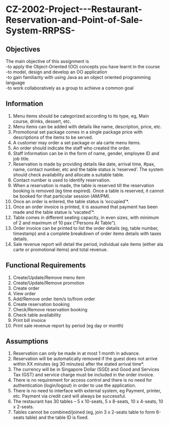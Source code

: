 # CZ-2002-Project---Restaurant-Reservation-and-Point-of-Sale-System-RRPSS-

## Objectives
The main objective of this assignment is  
-to apply the Object-Oriented (OO) concepts you have learnt in the course  
-to model, design and develop an OO application  
-to gain familiarity with using Java as an object oriented programming language  
-to work collaboratively as a group to achieve a common goal   

## Information
1. Menu items should be categorized according to its type, eg, Main course, drinks,
dessert, etc.
2. Menu items can be added with details like name, description, price, etc.
3. Promotional set package comes in a single package price with descriptions of the
items to be served.
4. A customer may order a set package or ala carte menu items.
5. An order should indicate the staff who created the order.
6. Staff information can be in the form of name, gender, employee ID and job title.
7. Reservation is made by providing details like date, arrival time, #pax, name, contact
number, etc and the table status is ‘reserved’. The system should check availability
and allocate a suitable table.
8. Contact number is used to identify reservation.
9. When a reservation is made, the table is reserved till the reservation booking is
removed (eg time expired). Once a table is reserved, it cannot be booked for that
particular session (AM/PM).
10. Once an order is entered, the table status is ‘occupied’*.
11. Once an order invoice is printed, it is assumed that payment has been made and the
table statue is ‘vacated’*.
12. Table comes in different seating capacity, in even sizes, with minimum of 2 and
maximum of 10 pax ("Persons At Table").
13. Order invoice can be printed to list the order details (eg, table number, timestamp)
and a complete breakdown of order items details with taxes details.
14. Sale revenue report will detail the period, individual sale items (either ala carte or
promotional items) and total revenue. 

## Functional Requirements
1. Create/Update/Remove menu item
2. Create/Update/Remove promotion
3. Create order
4. View order
5. Add/Remove order item/s to/from order
6. Create reservation booking
7. Check/Remove reservation booking
8. Check table availability
9. Print bill invoice
10. Print sale revenue report by period (eg day or month) 

## Assumptions
1. Reservation can only be made in at most 1 month in advance.
2. Reservation will be automatically removed if the guest does not arrive within XX minutes
(eg 30 minutes) after the stated arrival time*.
3. The currency will be in Singapore Dollar (SGD) and Good and Services Tax (GST) and
service charge must be included in the order invoice.
4. There is no requirement for access control and there is no need for authentication
(login/logout) in order to use the application.
5. There is no need to interface with external system, eg Payment, printer, etc. Payment via
credit card will always be successful.
6. The restaurant has 30 tables – 5 x 10-seats, 5 x 8-seats, 10 x 4-seats, 10 x 2-seats.
7. Tables cannot be combined/joined (eg, join 3 x 2-seats table to form 6-seats table) and the
table ID is fixed. 
